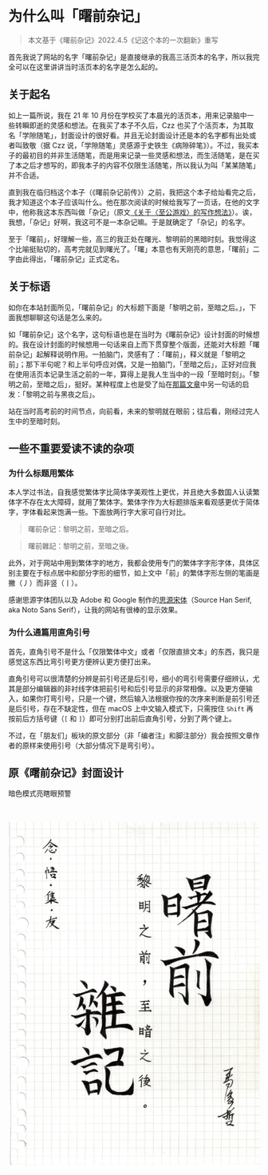 # 为什么叫「曙前杂记」

> 本文基于《曙前杂记》2022.4.5《记这个本的一次翻新》重写

首先我说了网站的名字「曙前杂记」是直接继承的我高三活页本的名字，所以我完全可以在这里讲讲当时活页本的名字是怎么起的。

## 关于起名

如上一篇所说，我在 21 年 10 月份在学校买了本晨光的活页本，用来记录脑中一些转瞬即逝的灵感和想法。在我买了本子不久后，Czz 也买了个活页本，为其取名「学隙随笔」，封面设计的很好看。并且无论封面设计还是本的名字都有出处或者叫致敬（据 Czz 说，「学隙随笔」灵感源于史铁生《病隙碎笔》）。不过，我买本子的最初目的并非生活随笔，而是用来记录一些灵感和想法，而生活随笔，是在买了本之后才想写的，即我本子的内容不仅限生活随笔，所以我认为叫「某某随笔」并不合适。

直到我在临归档这个本子（《曙前杂记前传》）之前，我把这个本子给灿看完之后，我才知道这个本子应该叫什么。他在那次阅读的时候给我写了一页话，在他的文字中，他称我这本东西叫做「杂记」（原文[《关于〈至公游戏〉的写作想法》](/friends/04-mmc-about-fire-game)）。诶，我想，「杂记」好啊，我这可不是一本杂记嘛。于是就确定了「杂记」的名字。

至于「曙前」，好理解一些，高三的我正处在曙光、黎明前的黑暗时刻。我觉得这个比喻挺贴切的，高考完就见到曙光了。「曙」本意也有天刚亮的意思，「曙前」二字由此得出，「曙前杂记」正式定名。

## 关于标语

如你在本站封面所见，「曙前杂记」的大标题下面是「黎明之前，至暗之后。」，下面我想聊聊这句话是怎么来的。

如「曙前杂记」这个名字，这句标语也是在当时为《曙前杂记》设计封面的时候想的。我在设计封面的时候想用一句话来自上而下贯穿整个版面，还能对大标题「曙前杂记」起解释说明作用。一拍脑门，灵感有了：「曙前」，释义就是「黎明之前」；那下半句呢？和上半句呼应对偶，又是一拍脑门，「至暗之后」，正好对应我在使用活页本记录生活之前的一年，算得上是我人生当中的一段「至暗时刻」。「黎明之前，至暗之后」，挺好。某种程度上也是受了灿在[那篇文章](/friends/05-mmc-fire-game)中另一句话的启发：「黎明之前与黑夜之后」。

站在当时高考前的时间节点，向前看，未来的黎明就在眼前；往后看，刚经过完人生中的至暗时刻。

## 一些不重要爱读不读的杂项

### 为什么标题用繁体

本人学过书法，自我感觉繁体字比简体字美观性上更优，并且绝大多数国人认读繁体字不存在太大障碍，就用了繁体字。繁体字作为大标题排版来看观感更优于简体字，字体看起来饱满一些。下面放两行字大家可自行对比。

> 曙前杂记：黎明之前，至暗之后。

> <p class="font-tc">曙前雜記：黎明之前，至暗之後。</p>

此外，对于网站中用到繁体字的地方，我都会使用专门的繁体字字形字体，具体区别主要在于标点居中和部分字形的细节，如上文中「前」的繁体字形左侧的笔画是撇（丿）而非竖（丨）。

感谢思源字体团队以及 Adobe 和 Google 制作的[思源宋体](https://source.typekit.com/source-han-serif/cn/)（Source Han Serif, aka Noto Sans Serif），让我的网站有很棒的显示效果。

### 为什么通篇用直角引号

首先，直角引号不是什么「仅限繁体中文」或者「仅限直排文本」的东西，我只是感觉这东西比弯引号更方便辨认更方便打出来。

直角引号可以很清楚的分辨是前引号还是后引号，细小的弯引号需要仔细辨认，尤其是部分编辑器的非衬线字体把前引号和后引号显示的非常相像。以及更方便输入，如果你打弯引号，只是一个键，然后输入法根据你按的次序来判断是前引号还是后引号，存在不缺定性，但在 macOS 上中文输入模式下，只需按住 `Shift` 再按前后方括号键（`[` 和 `]`）即可分别打出前后直角引号，分到了两个键上。

不过，在「朋友们」板块的原文部分（非「编者注」和脚注部分）我会按照文章作者的原样来使用引号（大部分情况下是弯引号）。

## 原《曙前杂记》封面设计

<p class="only-dark">暗色模式亮瞎眼预警<br /><br /><br /></p>

![《曙前杂记》活页本封面扫描件](/img/preface/origin-cover.webp)
